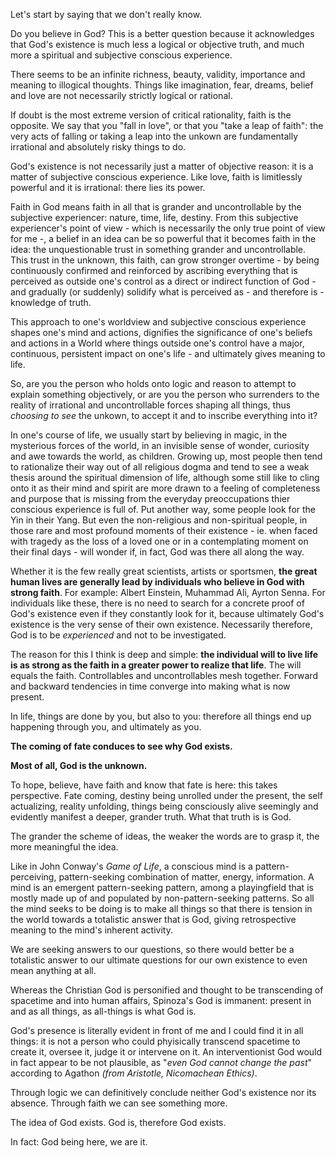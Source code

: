Let's start by saying that we don't really know.

Do you believe in God?
This is a better question because it acknowledges that God's existence is much less a logical or objective truth, and much more a spiritual and subjective conscious experience.

There seems to be an infinite richness, beauty, validity, importance and meaning to illogical thoughts.
Things like imagination, fear, dreams, belief and love are not necessarily strictly logical or rational.

If doubt is the most extreme version of critical rationality, faith is the opposite.
We say that you "fall in love", or that you "take a leap of faith": the very acts of falling or taking a leap into the unkown are fundamentally irrational and absolutely risky things to do.

God's existence is not necessarily just a matter of objective reason: it is a matter of subjective conscious experience.
Like love, faith is limitlessly powerful and it is irrational: there lies its power.

Faith in God means faith in all that is grander and uncontrollable by the subjective experiencer: nature, time, life, destiny.
From this subjective experiencer's point of view - which is necessarily the only true point of view for me -, a belief in an idea can be so powerful that it becomes faith in the idea: the unquestionable trust in something grander and uncontrollable.
This trust in the unknown, this faith, can grow stronger overtime - by being continuously confirmed and reinforced by ascribing everything that is perceived as outside one's control as a direct or indirect function of God - and gradually (or suddenly) solidify what is perceived as - and therefore is - knowledge of truth.

This approach to one's worldview and subjective conscious experience shapes one's mind and actions, dignifies the significance of one's beliefs and actions in a World where things outside one's control have a major, continuous, persistent impact on one's life - and ultimately gives meaning to life.

So, are you the person who holds onto logic and reason to attempt to explain something objectively, or are you the person who surrenders to the reality of irrational and uncontrollable forces shaping all things, thus *choosing to see* the unkown, to accept it and to inscribe everything into it?

In one's course of life, we usually start by believing in magic, in the mysterious forces of the world, in an invisible sense of wonder, curiosity and awe towards the world, as children.
Growing up, most people then tend to rationalize their way out of all religious dogma and tend to see a weak thesis around the spiritual dimension of life, although some still like to cling onto it as their mind and spirit are more drawn to a feeling of completeness and purpose that is missing from the everyday preoccupations thier conscious experience is full of. Put another way, some people look for the Yin in their Yang.
But even the non-religious and non-spiritual people, in those rare and most profound moments of their existence - ie. when faced with tragedy as the loss of a loved one or in a contemplating moment on their final days - will wonder if, in fact, God was there all along the way.

Whether it is the few really great scientists, artists or sportsmen, **the great human lives are generally lead by individuals who believe in God with strong faith**.
For example: Albert Einstein, Muhammad Ali, Ayrton Senna.
For individuals like these, there is no need to search for a concrete proof of God's existence even if they constantly look for it, because ultimately God's existence is the very sense of their own existence.
Necessarily therefore, God is to be *experienced* and not to be investigated.

The reason for this I think is deep and simple: **the individual will to live life is as strong as the faith in a greater power to realize that life**.
The will equals the faith. Controllables and uncontrollables mesh together.
Forward and backward tendencies in time converge into making what is now present.

In life, things are done by you, but also to you: therefore all things end up happening through you, and ultimately as you.

**The coming of fate conduces to see why God exists.**

**Most of all, God is the unknown.**

To hope, believe, have faith and know that fate is here: this takes perspective.
Fate coming, destiny being unrolled under the present, the self actualizing, reality unfolding, things being consciously alive seemingly and evidently manifest a deeper, grander truth.
What that truth is is God.

The grander the scheme of ideas, the weaker the words are to grasp it, the more meaningful the idea.

Like in John Conway's *Game of Life*, a conscious mind is a pattern-perceiving, pattern-seeking combination of matter, energy, information.
A mind is an emergent pattern-seeking pattern, among a playingfield that is mostly made up of and populated by non-pattern-seeking patterns.
So all the mind seeks to be doing is to make all things so that there is tension in the world towards a totalistic answer that is God, giving retrospective meaning to the mind's inherent activity.

We are seeking answers to our questions, so there would better be a totalistic answer to our ultimate questions for our own existence to even mean anything at all.

Whereas the Christian God is personified and thought to be transcending of spacetime and into human affairs, Spinoza's God is immanent: present in and as all things, as all-things is what God is.

God's presence is literally evident in front of me and I could find it in all things: it is not a person who could phyisically transcend spacetime to create it, oversee it, judge it or intervene on it.
An interventionist God would in fact appear to be not plausible, as "*even God cannot change the past*" according to Agathon *(from Aristotle, Nicomachean Ethics)*.

Through logic we can definitively conclude neither God's existence nor its absence.
Through faith we can see something more.

The idea of God exists.
God is, therefore God exists.

In fact: God being here, we are it.
